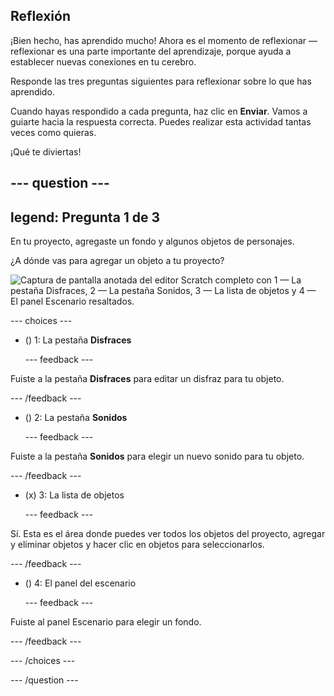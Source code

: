 ## Reflexión

¡Bien hecho, has aprendido mucho! Ahora es el momento de reflexionar — reflexionar es una parte importante del aprendizaje, porque ayuda a establecer nuevas conexiones en tu cerebro.

Responde las tres preguntas siguientes para reflexionar sobre lo que has aprendido.

Cuando hayas respondido a cada pregunta, haz clic en **Enviar**. Vamos a guiarte hacia la respuesta correcta. Puedes realizar esta actividad tantas veces como quieras.

¡Qué te diviertas!

--- question ---
---
legend: Pregunta 1 de 3
---

En tu proyecto, agregaste un fondo y algunos objetos de personajes.

¿A dónde vas para agregar un objeto a tu proyecto?

![Captura de pantalla anotada del editor Scratch completo con 1 — La pestaña Disfraces, 2 — La pestaña Sonidos, 3 — La lista de objetos y 4 — El panel Escenario resaltados.](images/question1.png)

--- choices ---

- () 1: La pestaña **Disfraces**

  --- feedback ---

Fuiste a la pestaña **Disfraces** para editar un disfraz para tu objeto.

  --- /feedback ---

- () 2: La pestaña **Sonidos**

  --- feedback ---

Fuiste a la pestaña **Sonidos** para elegir un nuevo sonido para tu objeto.

  --- /feedback ---

- (x) 3: La lista de objetos

  --- feedback ---

Sí. Esta es el área donde puedes ver todos los objetos del proyecto, agregar y eliminar objetos y hacer clic en objetos para seleccionarlos.

  --- /feedback ---

- () 4: El panel del escenario

  --- feedback ---

Fuiste al panel Escenario para elegir un fondo.

  --- /feedback ---

--- /choices ---

--- /question ---
